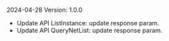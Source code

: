 2024-04-28 Version: 1.0.0
- Update API ListInstance: update response param.
- Update API QueryNetList: update response param.


